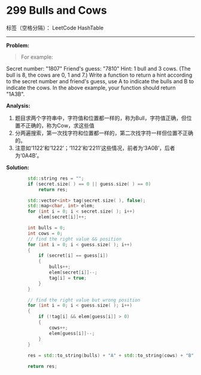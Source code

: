 ﻿# 299 Bulls and Cows

标签（空格分隔）： LeetCode HashTable

---

**Problem:**
>   For example:
>
Secret number:  "1807"
Friend's guess: "7810"
Hint: 1 bull and 3 cows. (The bull is 8, the cows are 0, 1 and 7.)
Write a function to return a hint according to the secret number and friend's guess, use A to indicate the bulls and B to indicate the cows. In the above example, your function should return "1A3B".

**Analysis:**

 1. 题目求两个字符串中，字符值和位置都一样的，称为Bull，字符值正确，但位置不正确的，称为Cow，求这些值
 2. 分两遍搜索，第一次找字符和位置都一样的，第二次找字符一样但位置不正确的。
 3. 注意如‘1122’和‘1222’；‘1122’和‘2211’这些情况，前者为‘3A0B’，后者为‘0A4B’。

**Solution:**
```cpp
		std::string res = "";
		if (secret.size( ) == 0 || guess.size( ) == 0)
			return res;

		std::vector<int> tag(secret.size( ), false);
		std::map<char, int> elem;
		for (int i = 0; i < secret.size( ); i++)
			elem[secret[i]]++;

		int bulls = 0;
		int cows = 0;
		// find the right value && position
		for (int i = 0; i < guess.size( ); i++)
		{
			if (secret[i] == guess[i])
			{
				bulls++;
				elem[secret[i]]--;
				tag[i] = true;
			}
		}

		// find the right value but wrong position
		for (int i = 0; i < guess.size( ); i++)
		{
			if (!tag[i] && elem[guess[i]] > 0)
			{
				cows++;
				elem[guess[i]]--;
			}
		}
		
		res = std::to_string(bulls) + "A" + std::to_string(cows) + "B";

		return res;
```